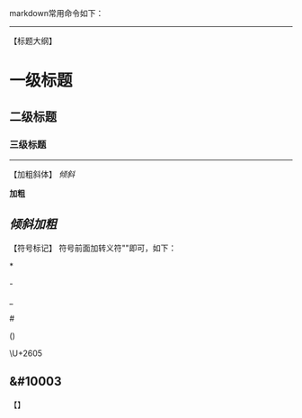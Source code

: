markdown常用命令如下：
***
【标题大纲】
# 一级标题
## 二级标题
### 三级标题
---
【加粗斜体】
*倾斜*

**加粗**

***倾斜加粗***
---
【符号标记】
符号前面加转义符"\"即可，如下：

\*

\-

\_

\#

\()

\U+2605

\&#10003
---
【】

